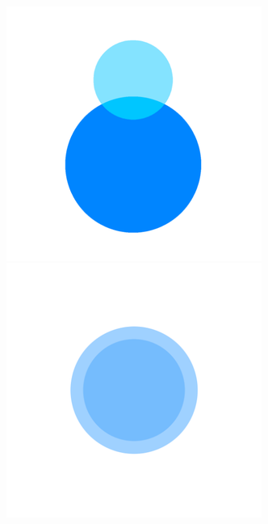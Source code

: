 ![Eco POAP #1](https://github.com/dugancatwit/EcoPOAP/blob/main/POAP%231.png)
![Eco POAP #2](https://github.com/dugancatwit/EcoPOAP/blob/main/POAP%232.png)
